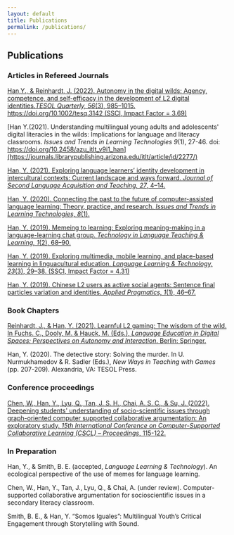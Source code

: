 ```yaml
---
layout: default
title: Publications
permalink: /publications/
---
```

## Publications
### Articles in Refereed Journals

[Han,Y., & Reinhardt, J. (2022). Autonomy in the digital wilds: Agency, competence, and self-efficacy in the development of L2 digital identities.*TESOL Quarterly, 56*(3), 985–1015. https://doi.org/10.1002/tesq.3142 (SSCI, Impact Factor = 3.69)](https://onlinelibrary.wiley.com/doi/10.1002/tesq.3142)

[Han Y.(2021). Understanding multilingual young adults and adolescents' digital literacies in the wilds: Implications for language and literacy classrooms. *Issues and Trends in Learning Technologies 9*(1), 27-46. doi: https://doi.org/10.2458/azu_itlt_v9i1_han](https://journals.librarypublishing.arizona.edu/itlt/article/id/2277/)

[Han, Y. (2021). Exploring language learners’ identity development in intercultural contexts: Current landscape and ways forward. *Journal of Second Language Acquisition and Teaching, 27*, 4–14.](https://journals.librarypublishing.arizona.edu/jslat/article/id/2981/)

[Han, Y. (2020). Connecting the past to the future of computer-assisted language learning: Theory, practice, and research. *Issues and Trends in Learning Technologies, 8*(1).](https://journals.librarypublishing.arizona.edu/itlt/article/id/1742/)

[Han, Y. (2019). Memeing to learning: Exploring meaning-making in a language-learning chat group. *Technology in Language Teaching & Learning, 1*(2), 68–90.](https://www.castledown.com.au/journals/tltl/article/?reference=191)

[Han, Y. (2019). Exploring multimedia, mobile learning, and place-based learning in linguacultural education. *Language Learning & Technology, 23*(3), 29–38. (SSCI, Impact Factor = 4.31)](https://www.lltjournal.org/item/10125-44692/)

[Han, Y. (2019). Chinese L2 users as active social agents: Sentence final particles variation and identities. *Applied Pragmatics, 1*(1), 46–67.](https://benjamins.com/catalog/ap.00003.han)

### Book Chapters
[Reinhardt, J., & Han, Y. (2021). Learnful L2 gaming: The wisdom of the wild. In Fuchs. C., Dooly, M. & Hauck, M. (Eds.), *Language Education in Digital Spaces: Perspectives on Autonomy and Interaction*. Berlin: Springer.](https://link.springer.com/chapter/10.1007/978-3-030-74958-3_9)

Han, Y. (2020). The detective story: Solving the murder. In U. Nurmukhamedov & R. Sadler (Eds.), *New Ways in Teaching with Games* (pp. 207-209). Alexandria, VA: TESOL Press.  

### Conference proceedings

[Chen, W., Han, Y., Lyu, Q., Tan, J. S. H., Chai, A. S. C., & Su, J. (2022). Deepening students' understanding of socio-scientific issues through graph-oriented computer supported collaborative argumentation: An exploratory study. *15th International Conference on Computer-Supported Collaborative Learning (CSCL) – Proceedings*, 115-122.](https://repository.nie.edu.sg/handle/10497/24340)

### In Preparation

Han, Y., & Smith, B. E. (accepted, *Language Learning & Technology*). An ecological perspective of the use of memes for language learning. 

Chen, W., Han, Y., Tan, J., Lyu, Q., & Chai, A. (under review). Computer-supported collaborative argumentation for socioscientific issues in a secondary literacy classroom.

Smith, B. E., & Han, Y. “Somos Iguales”: Multilingual Youth’s Critical Engagement through Storytelling with Sound.


